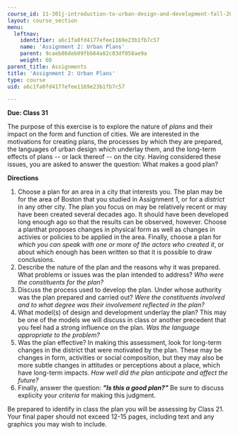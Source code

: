 ```yaml
---
course_id: 11-301j-introduction-to-urban-design-and-development-fall-2016
layout: course_section
menu:
  leftnav:
    identifier: a6c1fa0fd4177efee1169e23b1fb7c57
    name: 'Assignment 2: Urban Plans'
    parent: 9caeb86deb09fbb64a82c03df058ae9a
    weight: 60
parent_title: Assignments
title: 'Assignment 2: Urban Plans'
type: course
uid: a6c1fa0fd4177efee1169e23b1fb7c57

---
```


**Due: Class 31**

The purpose of this exercise is to explore the nature of _plans_ and their impact on the form and function of cities. We are interested in the motivations for creating plans, the processes by which they are prepared, the languages of urban design which underlay them, and the long-term effects of plans -- or lack thereof -- on the city. Having considered these issues, you are asked to answer the question: What makes a good plan?

**Directions**

1.  Choose a plan for an area in a city that interests you. The plan may be for the area of Boston that you studied in Assignment 1, or for a _district_ in any other city. The plan you focus on may be relatively recent or may have been created several decades ago. It should have been developed long enough ago so that the results can be observed, however. Choose a planthat proposes changes in physical form as well as changes in activies or policies to be applied in the area. Finally, choose a plan for _which you can speak with one or more of the actors who created it_, or about which enough has been written so that it is possible to draw conclusions.
2.  Describe the nature of the plan and the reasons why it was prepared. What problems or issues was the plan intended to address? _Who were the constituents for the plan?_
3.  Discuss the process used to develop the plan. Under whose authority was the plan prepared and carried out? _Were the constituents involved and to what degree was their involvement reflected in the plan?_
4.  What model(s) of design and development underlay the plan? This may be one of the models we will discuss in class or another precedent that you feel had a strong influence on the plan. _Was the language appropriate to the problem?_
5.  Was the plan effective? In making this assessment, look for long-term changes in the district that were motivated by the plan. These may be changes in form, activities or social composition, but they may also be more subtle changes in attitudes or perceptions about a place, which have long-term impacts. _How well did the plan anticipate and affect the future?_
6.  Finally, answer the question: _**"Is this a good plan?"**_ Be sure to discuss explicity your _criteria_ for making this judgment.

Be prepared to identify in class the plan you will be assessing by Class 21. Your final paper should not exceed 12-15 pages, including text and any graphics you may wish to include.
